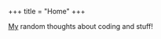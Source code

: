 +++
title = "Home"
+++

[My](https://github.com/seemethere) random thoughts about coding and stuff!

